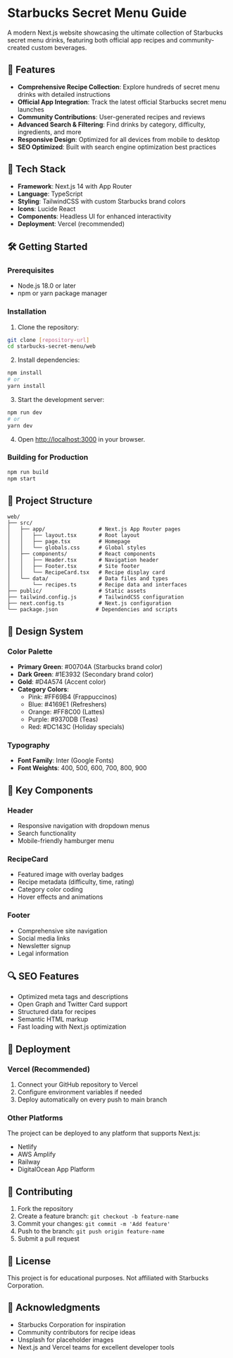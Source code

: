 # Starbucks Secret Menu Guide

A modern Next.js website showcasing the ultimate collection of Starbucks secret menu drinks, featuring both official app recipes and community-created custom beverages.

## 🌟 Features

- **Comprehensive Recipe Collection**: Explore hundreds of secret menu drinks with detailed instructions
- **Official App Integration**: Track the latest official Starbucks secret menu launches
- **Community Contributions**: User-generated recipes and reviews
- **Advanced Search & Filtering**: Find drinks by category, difficulty, ingredients, and more
- **Responsive Design**: Optimized for all devices from mobile to desktop
- **SEO Optimized**: Built with search engine optimization best practices

## 🚀 Tech Stack

- **Framework**: Next.js 14 with App Router
- **Language**: TypeScript
- **Styling**: TailwindCSS with custom Starbucks brand colors
- **Icons**: Lucide React
- **Components**: Headless UI for enhanced interactivity
- **Deployment**: Vercel (recommended)

## 🛠️ Getting Started

### Prerequisites

- Node.js 18.0 or later
- npm or yarn package manager

### Installation

1. Clone the repository:
```bash
git clone [repository-url]
cd starbucks-secret-menu/web
```

2. Install dependencies:
```bash
npm install
# or
yarn install
```

3. Start the development server:
```bash
npm run dev
# or
yarn dev
```

4. Open [http://localhost:3000](http://localhost:3000) in your browser.

### Building for Production

```bash
npm run build
npm start
```

## 📁 Project Structure

```
web/
├── src/
│   ├── app/                 # Next.js App Router pages
│   │   ├── layout.tsx       # Root layout
│   │   ├── page.tsx         # Homepage
│   │   └── globals.css      # Global styles
│   ├── components/          # React components
│   │   ├── Header.tsx       # Navigation header
│   │   ├── Footer.tsx       # Site footer
│   │   └── RecipeCard.tsx   # Recipe display card
│   └── data/                # Data files and types
│       └── recipes.ts       # Recipe data and interfaces
├── public/                  # Static assets
├── tailwind.config.js       # TailwindCSS configuration
├── next.config.ts           # Next.js configuration
└── package.json            # Dependencies and scripts
```

## 🎨 Design System

### Color Palette

- **Primary Green**: #00704A (Starbucks brand color)
- **Dark Green**: #1E3932 (Secondary brand color)
- **Gold**: #D4A574 (Accent color)
- **Category Colors**:
  - Pink: #FF69B4 (Frappuccinos)
  - Blue: #4169E1 (Refreshers)
  - Orange: #FF8C00 (Lattes)
  - Purple: #9370DB (Teas)
  - Red: #DC143C (Holiday specials)

### Typography

- **Font Family**: Inter (Google Fonts)
- **Font Weights**: 400, 500, 600, 700, 800, 900

## 📱 Key Components

### Header
- Responsive navigation with dropdown menus
- Search functionality
- Mobile-friendly hamburger menu

### RecipeCard
- Featured image with overlay badges
- Recipe metadata (difficulty, time, rating)
- Category color coding
- Hover effects and animations

### Footer
- Comprehensive site navigation
- Social media links
- Newsletter signup
- Legal information

## 🔍 SEO Features

- Optimized meta tags and descriptions
- Open Graph and Twitter Card support
- Structured data for recipes
- Semantic HTML markup
- Fast loading with Next.js optimization

## 🚀 Deployment

### Vercel (Recommended)

1. Connect your GitHub repository to Vercel
2. Configure environment variables if needed
3. Deploy automatically on every push to main branch

### Other Platforms

The project can be deployed to any platform that supports Next.js:
- Netlify
- AWS Amplify
- Railway
- DigitalOcean App Platform

## 🤝 Contributing

1. Fork the repository
2. Create a feature branch: `git checkout -b feature-name`
3. Commit your changes: `git commit -m 'Add feature'`
4. Push to the branch: `git push origin feature-name`
5. Submit a pull request

## 📄 License

This project is for educational purposes. Not affiliated with Starbucks Corporation.

## 🙏 Acknowledgments

- Starbucks Corporation for inspiration
- Community contributors for recipe ideas
- Unsplash for placeholder images
- Next.js and Vercel teams for excellent developer tools 